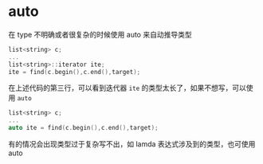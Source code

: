 # auto

在 type 不明确或者很复杂的时候使用 auto 来自动推导类型

```c++
list<string> c;
...
list<string>::iterator ite;
ite = find(c.begin(),c.end(),target);
```

在上述代码的第三行，可以看到迭代器 `ite` 的类型太长了，如果不想写，可以使用 `auto`

```c++
list<string> c;
...
auto ite = find(c.begin(),c.end(),target);
```



有的情况会出现类型过于复杂写不出，如 lamda 表达式涉及到的类型，也可使用 auto